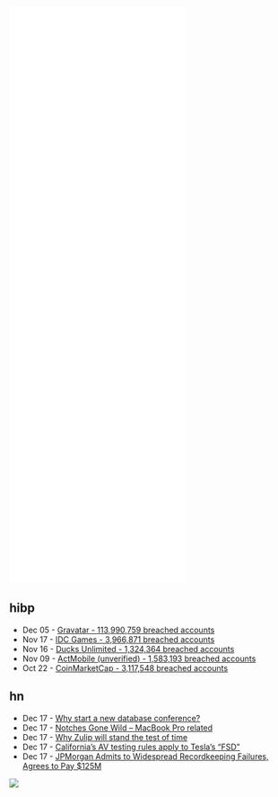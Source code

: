 ![Metrics](https://raw.githubusercontent.com/phixion/phixion/master/metrics.svg)

## hibp

<!--
for https://github.com/phixion/phixion/blob/main/.github/workflows/feeds.yml
-->
<!--START_SECTION:haveibeenpwnd-->
- Dec 05 - [Gravatar - 113,990,759 breached accounts](https://haveibeenpwned.com/PwnedWebsites#Gravatar)
- Nov 17 - [IDC Games - 3,966,871 breached accounts](https://haveibeenpwned.com/PwnedWebsites#IDCGames)
- Nov 16 - [Ducks Unlimited - 1,324,364 breached accounts](https://haveibeenpwned.com/PwnedWebsites#DucksUnlimited)
- Nov 09 - [ActMobile (unverified) - 1,583,193 breached accounts](https://haveibeenpwned.com/PwnedWebsites#ActMobile)
- Oct 22 - [CoinMarketCap - 3,117,548 breached accounts](https://haveibeenpwned.com/PwnedWebsites#CoinMarketCap)
<!--END_SECTION:haveibeenpwnd-->

## hn

<!--
for https://github.com/phixion/phixion/blob/main/.github/workflows/feeds.yml
-->
<!--START_SECTION:hn-->
- Dec 17 - [Why start a new database conference?](https://www.scattered-thoughts.net/writing/why-start-a-new-database-conference/)
- Dec 17 - [Notches Gone Wild – MacBook Pro related](https://blog.iconfactory.com/2021/12/notches-gone-wild/)
- Dec 17 - [Why Zulip will stand the test of time](https://blog.zulip.com/2021/12/17/why-zulip-will-stand-the-test-of-time/)
- Dec 17 - [California’s AV testing rules apply to Tesla’s “FSD”](https://cyberlaw.stanford.edu/blog/2021/12/californias-av-testing-rules-apply-teslas-fsd)
- Dec 17 - [JPMorgan Admits to Widespread Recordkeeping Failures, Agrees to Pay $125M](https://www.sec.gov/news/press-release/2021-262)
<!--END_SECTION:hn-->

<!--
for https://yhype.me
-->
![](https://hit.yhype.me/github/profile?user_id=13013670)
